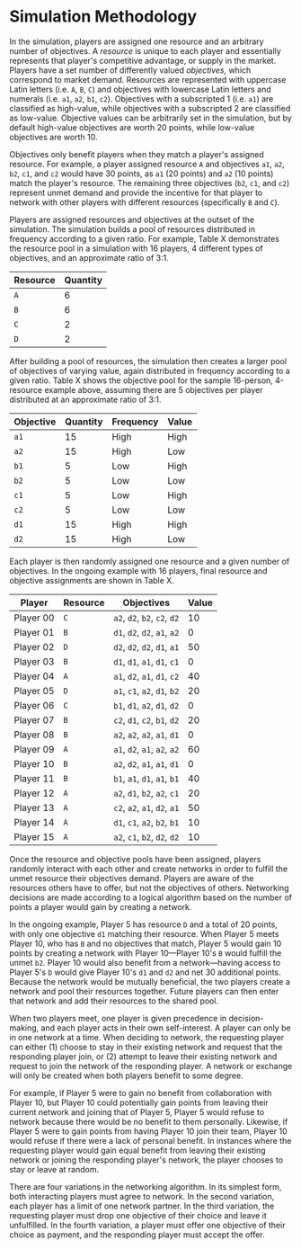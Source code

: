 # Simulation Methodology

In the simulation, players are assigned one resource and an arbitrary number of objectives. A *resource* is unique to each player and essentially represents that player's competitive advantage, or supply in the market. Players have a set number of differently valued *objectives,* which correspond to market demand. Resources are represented with uppercase Latin letters (i.e. `A`, `B`, `C`) and objectives with lowercase Latin letters and numerals (i.e. `a1`, `a2`, `b1`, `c2`). Objectives with a subscripted 1 (i.e. `a1`) are classified as high-value, while objectives with a subscripted 2 are classified as low-value. Objective values can be arbitrarily set in the simulation, but by default high-value objectives are worth 20 points, while low-value objectives are worth 10.

Objectives only benefit players when they match a player's assigned resource. For example, a player assigned resource `A` and objectives `a1`, `a2`, `b2`, `c1`, and `c2` would have 30 points, as `a1` (20 points) and `a2` (10 points) match the player's resource. The remaining three objectives (`b2`, `c1`, and `c2`) represent unmet demand and provide the incentive for that player to network with other players with different resources (specifically `B` and `C`). 

Players are assigned resources and objectives at the outset of the simulation. The simulation builds a pool of resources distributed in frequency according to a given ratio. For example, Table X demonstrates the resource pool in a simulation with 16 players, 4 different types of objectives, and an approximate ratio of 3:1. 

Resource | Quantity
--------| --------
`A` | 6
`B` | 6
`C` | 2
`D` | 2

After building a pool of resources, the simulation then creates a larger pool of objectives of varying value, again distributed in frequency according to a given ratio. Table X shows the objective pool for the sample 16-person, 4-resource example above, assuming there are 5 objectives per player distributed at an approximate ratio of 3:1.

Objective | Quantity | Frequency | Value  
--------- | -------- | --------- | ---  
`a1`      | 15        | High       | High  
`a2`      | 15        | High       | Low  
`b1`      | 5       | Low      | High  
`b2`      | 5       | Low      | Low  
`c1`      | 5        | Low       | High  
`c2`      | 5        | Low       | Low  
`d1`      | 15       | High      | High  
`d2`      | 15       | High      | Low  

Each player is then randomly assigned one resource and a given number of objectives. In the ongoing example with 16 players, final resource and objective assignments are shown in Table X. 

Player    | Resource | Objectives                   | Value  
--------- | -------- | ---------------------------- | ---  
Player 00 | `C`      | `a2`, `d2`, `b2`, `c2`, `d2` | 10  
Player 01 | `B`      | `d1`, `d2`, `d2`, `a1`, `a2` | 0  
Player 02 | `D`      | `d2`, `d2`, `d2`, `d1`, `a1` | 50  
Player 03 | `B`      | `d1`, `d1`, `a1`, `d1`, `c1` | 0  
Player 04 | `A`      | `a1`, `d2`, `a1`, `d1`, `c2` | 40  
Player 05 | `D`      | `a1`, `c1`, `a2`, `d1`, `b2` | 20  
Player 06 | `C`      | `b1`, `d1`, `a2`, `d1`, `d2` | 0  
Player 07 | `B`      | `c2`, `d1`, `c2`, `b1`, `d2` | 20  
Player 08 | `B`      | `a2`, `a2`, `a2`, `a1`, `d1` | 0  
Player 09 | `A`      | `a1`, `d2`, `a1`, `a2`, `a2` | 60  
Player 10 | `B`      | `a2`, `d2`, `a1`, `a1`, `d1` | 0  
Player 11 | `B`      | `b1`, `a1`, `d1`, `a1`, `b1` | 40  
Player 12 | `A`      | `a2`, `d1`, `b2`, `a2`, `c1` | 20  
Player 13 | `A`      | `c2`, `a2`, `a1`, `d2`, `a1` | 50  
Player 14 | `A`      | `d1`, `c1`, `a2`, `b2`, `b1` | 10  
Player 15 | `A`      | `a2`, `c1`, `b2`, `d2`, `d2` | 10  

Once the resource and objective pools have been assigned, players randomly interact with each other and create networks in order to fulfill the unmet resource their objectives demand. Players are aware of the resources others have to offer, but not the objectives of others. Networking decisions are made according to a logical algorithm based on the number of points a player would gain by creating a network. 

In the ongoing example, Player 5 has resource `D` and a total of 20 points, with only one objective `d1` matching their resource. When Player 5 meets Player 10, who has `B` and no objectives that match, Player 5 would gain 10 points by creating a network with Player 10—Player 10's `B` would fulfill the unmet `b2`. Player 10 would also benefit from a network—having access to Player 5's `D` would give Player 10's `d1` and `d2` and net 30 additional points. Because the network would be mutually beneficial, the two players create a network and pool their resources together. Future players can then enter that network and add their resources to the shared pool. 

When two players meet, one player is given precedence in decision-making, and each player acts in their own self-interest.  A player can only be in one network at a time. When deciding to network, the requesting player can either (1) choose to stay in their existing network and request that the responding player join, or (2) attempt to leave their existing network and request to join the network of the responding player. A network or exchange will only be created when both players benefit to some degree.

For example, if Player 5 were to gain no benefit from collaboration with Player 10, but Player 10 could potentially gain points from leaving their current network and joining that of Player 5, Player 5 would refuse to network because there would be no benefit to them personally. Likewise, if Player 5 were to gain points from having Player 10 join their team, Player 10 would refuse if there were a lack of personal benefit.  In instances where the requesting player would gain equal benefit from leaving their existing network or joining the responding player's network, the player chooses to stay or leave at random. 

There are four variations in the networking algorithm. In its simplest form, both interacting players must agree to network. In the second variation, each player has a limit of one network partner. In the third variation, the requesting player must drop one objective of their choice and leave it unfulfilled. In the fourth variation, a player must offer one objective of their choice as payment, and the responding player must accept the offer.